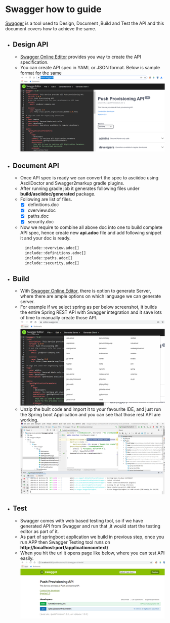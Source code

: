 # Swagger how to guide

[Swagger](https://swagger.io/) is a tool used to Design, Document ,Build and Test the API and this document covers how to achieve the same.

 
-  ## Design API
    - [Swagger Online Editor](https://editor.swagger.io/) provides you way to create the API specification. 
    - You can create API spec in YAML or JSON format. Below is sample format for the same 
        ![DESIGN API](DesignAPI.PNG)
        
- ## Document API
    - Once API spec is ready we can convert the spec to asciidoc using AsciiDoctor and Swagger2markup gradle plugins.
    - After running gradle job it generates following files under **build/asciidoc/generated** package. 
    - Following are list of files.
        - [X] definitions.doc
        - [X] overview.doc
        - [X] paths.doc
        - [X] security.doc
    - Now we require to combine all above doc into one to build complete API spec, hence create new **api.adoc** file and add following snippet it and your doc is ready.
        ```asciidoc
          include::overview.adoc[]
          include::definitions.adoc[]
          include::paths.adoc[]
          include::security.adoc[]
        ```

- ## Build
   - With [Swagger Online Editor](https://editor.swagger.io/), there is option to generate Server, where there are ample options on which language we can generate server.
   - For example if we select spring as per below screenshot, it builds the entire Spring REST API with Swagger integration and it save lots of time to manually create those API.
    ![BUILD API](BuildAPI.PNG)
   - Unzip the built code and import it to your favourite IDE, and just run the Spring boot Application and you can see that those rest API are working.
    ![RUN API](RunAPI.PNG)


- ## Test
    - Swagger comes with web based testing tool, so if we have generated API from Swagger and run that ,it would start the testing editor as part of it.
    - As part of springboot application we build in previous step, once you run APP then Swagger Testing tool runs on **http://localhost:port/applicationcontext/**
    - When you hit the url it opens page like below, where you can test API easily.
     ![TEST API](TestAPI.PNG)